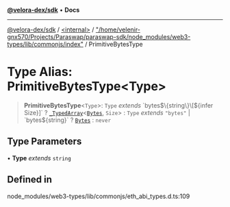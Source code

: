 [**@velora-dex/sdk**](../../../../README.md) • **Docs**

***

[@velora-dex/sdk](../../../../globals.md) / [\<internal\>](../../../README.md) / ["/home/velenir-gnx570/Projects/Paraswap/paraswap-sdk/node\_modules/web3-types/lib/commonjs/index"](../README.md) / PrimitiveBytesType

# Type Alias: PrimitiveBytesType\<Type\>

> **PrimitiveBytesType**\<`Type`\>: `Type` *extends* \`bytes$\{string\}\[$\{infer Size\}\]\` ? [`_TypedArray`](../../../type-aliases/TypedArray.md)\<[`Bytes`](../../../type-aliases/Bytes.md), `Size`\> : `Type` *extends* `"bytes"` \| \`bytes$\{string\}\` ? [`Bytes`](../../../type-aliases/Bytes.md) : `never`

## Type Parameters

• **Type** *extends* `string`

## Defined in

node\_modules/web3-types/lib/commonjs/eth\_abi\_types.d.ts:109
